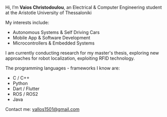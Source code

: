 Hi, I’m **Vaios Christodoulou**, an Electrical & Computer Engineering student at the Aristotle University of Thessaloniki

My interests include:
- Autonomous Systems & Self Driving Cars
- Mobile App & Software Development
- Microcontrollers & Embedded Systems

I am currently conducting research for my master's thesis, exploring new approaches for robot localization, exploiting RFID technology.

The programming languages - frameworks I know are: 
- C / C++
- Python
- Dart / Flutter
- ROS / ROS2
- Java

Contact me: vallos1501@gmail.com
